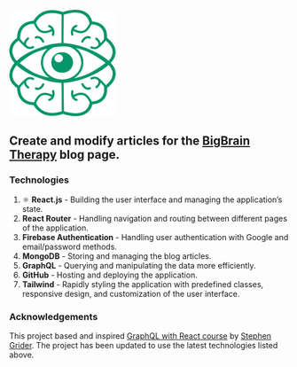 ![Screenshot of BlogCreator](/public/logo192.png)

## Create and modify articles for the [BigBrain Therapy](https://www.bigbraintherapy.com/) blog page.


### Technologies 

1. ⚛️ **React.js** - Building the user interface and managing the application’s state.
2. **React Router** - Handling navigation and routing between different pages of the application.
3. **Firebase Authentication** - Handling user authentication with Google and email/password methods.
4. **MongoDB** - Storing and managing the blog articles.
5. **GraphQL** - Querying and manipulating the data more efficiently.
6. **GitHub** - Hosting and deploying the application.
7. **Tailwind** - Rapidly styling the application with predefined classes, responsive design, and customization of the user interface.

### Acknowledgements

This project based and inspired [GraphQL with React course](https://www.udemy.com/course/graphql-with-react-course/?couponCode=SKILLS4SALEA) by [Stephen Grider](https://github.com/stephengrider). 
The project has been updated to use the latest technologies listed above.
